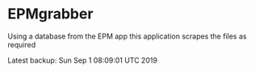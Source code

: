 # EPMgrabber
Using a database from the EPM app this application scrapes the files as required


Latest backup: Sun Sep 1 08:09:01 UTC 2019
